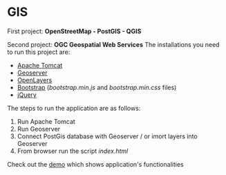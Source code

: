 # GIS

First project: **OpenStreetMap - PostGIS - QGIS**

Second project: **OGC Geospatial Web Services**
The installations you need to run this project are:
  - [Apache Tomcat](https://tomcat.apache.org/tomcat-9.0-doc/index.html)
  - [Geoserver](https://geoserver.org/release/stable/)
  - [OpenLayers](https://github.com/openlayers/openlayers/releases/tag/v6.15.0) 
  - [Bootstrap](https://getbootstrap.com/docs/5.0/getting-started/download/) (*bootstrap.min.js* and *bootstrap.min.css* files)
  - [jQuery](https://jqueryui.com/download/all/)
  
The steps to run the application are as follows:
  1. Run Apache Tomcat 
  2. Run Geoserver
  3. Connect PostGis database with Geoserver / or imort layers into Geoserver
  4. From browser run the script *index.html*
  
Check out the [demo](assets/demo.mp4) which shows application's functionalities

